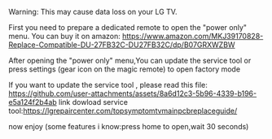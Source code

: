 
Warning: This may cause data loss on your LG TV.

First you need to prepare a dedicated remote to open the "power only" menu. You can buy it on amazon: https://www.amazon.com/MKJ39170828-Replace-Compatible-DU-27FB32C-DU27FB32C/dp/B07GRXWZBW

After opening the "power only" menu,You can update the service tool or press settings (gear icon on the magic remote) to open factory mode

If you want to update the service tool , please read this file:
https://github.com/user-attachments/assets/8a6d12c3-5b96-4339-b196-e5a124f2b4ab
link dowload service tool:https://lgrepaircenter.com/topsymptomtvmainpcbreplaceguide/








now enjoy (some features i know:press home to open,wait 30 seconds)



